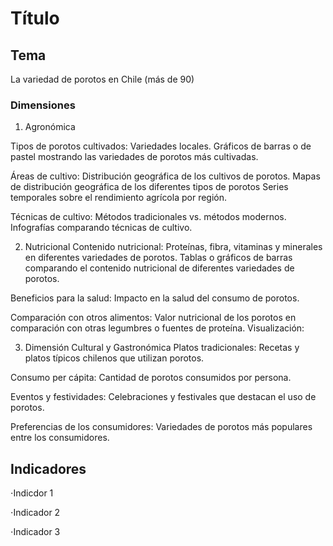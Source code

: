 # Título
## Tema
La variedad de porotos en Chile (más de 90)

### Dimensiones
1. Agronómica

Tipos de porotos cultivados: Variedades locales.
Gráficos de barras o de pastel mostrando las variedades de porotos más cultivadas.

Áreas de cultivo: Distribución geográfica de los cultivos de porotos.
Mapas de distribución geográfica de los diferentes tipos de porotos
Series temporales sobre el rendimiento agrícola por región.

Técnicas de cultivo: Métodos tradicionales vs. métodos modernos.
Infografías comparando técnicas de cultivo.

2. Nutricional
Contenido nutricional: Proteínas, fibra, vitaminas y minerales en diferentes variedades de porotos.
Tablas o gráficos de barras comparando el contenido nutricional de diferentes variedades de porotos.

Beneficios para la salud: Impacto en la salud del consumo de porotos.

Comparación con otros alimentos: Valor nutricional de los porotos en comparación con otras legumbres o fuentes de proteína.
Visualización:


3. Dimensión Cultural y Gastronómica
Platos tradicionales: Recetas y platos típicos chilenos que utilizan porotos.

Consumo per cápita: Cantidad de porotos consumidos por persona.

Eventos y festividades: Celebraciones y festivales que destacan el uso de porotos.

Preferencias de los consumidores: Variedades de porotos más populares entre los consumidores.



## Indicadores
⋅Indicdor 1

⋅Indicador 2

⋅Indicador 3
